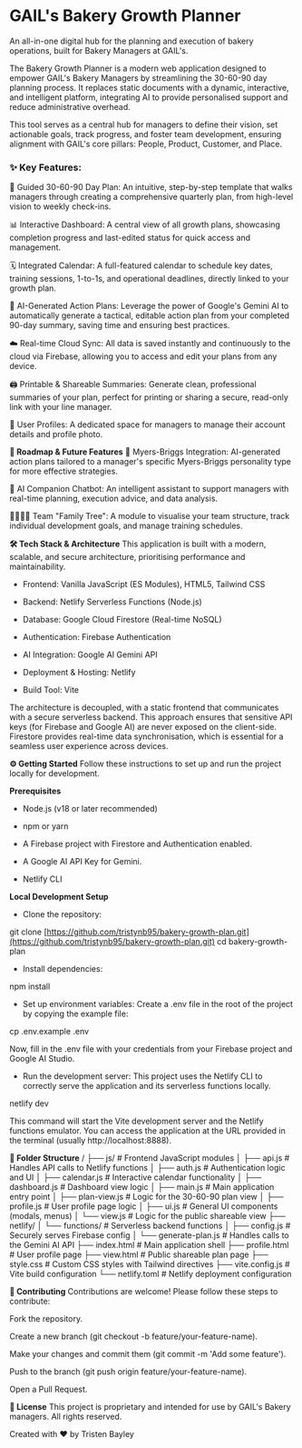 <h1>GAIL's Bakery Growth Planner</h1>

An all-in-one digital hub for the planning and execution of bakery operations, built for Bakery Managers at GAIL's.

The Bakery Growth Planner is a modern web application designed to empower GAIL's Bakery Managers by streamlining the 30-60-90 day planning process. It replaces static documents with a dynamic, interactive, and intelligent platform, integrating AI to provide personalised support and reduce administrative overhead.

This tool serves as a central hub for managers to define their vision, set actionable goals, track progress, and foster team development, ensuring alignment with GAIL's core pillars: People, Product, Customer, and Place.


<h3>✨ Key Features:</h3>

📝 Guided 30-60-90 Day Plan: An intuitive, step-by-step template that walks managers through creating a comprehensive quarterly plan, from high-level vision to weekly check-ins.

📊 Interactive Dashboard: A central view of all growth plans, showcasing completion progress and last-edited status for quick access and management.

🗓️ Integrated Calendar: A full-featured calendar to schedule key dates, training sessions, 1-to-1s, and operational deadlines, directly linked to your growth plan.

🤖 AI-Generated Action Plans: Leverage the power of Google's Gemini AI to automatically generate a tactical, editable action plan from your completed 90-day summary, saving time and ensuring best practices.

☁️ Real-time Cloud Sync: All data is saved instantly and continuously to the cloud via Firebase, allowing you to access and edit your plans from any device.

🖨️ Printable & Shareable Summaries: Generate clean, professional summaries of your plan, perfect for printing or sharing a secure, read-only link with your line manager.

👤 User Profiles: A dedicated space for managers to manage their account details and profile photo.


**🚀 Roadmap & Future Features**
🧠 Myers-Briggs Integration: AI-generated action plans tailored to a manager's specific Myers-Briggs personality type for more effective strategies.

💬 AI Companion Chatbot: An intelligent assistant to support managers with real-time planning, execution advice, and data analysis.

👨‍👩‍👧‍👦 Team "Family Tree": A module to visualise your team structure, track individual development goals, and manage training schedules.


**🛠️ Tech Stack & Architecture**
This application is built with a modern, scalable, and secure architecture, prioritising performance and maintainability.

- Frontend: Vanilla JavaScript (ES Modules), HTML5, Tailwind CSS

- Backend: Netlify Serverless Functions (Node.js)

- Database: Google Cloud Firestore (Real-time NoSQL)

- Authentication: Firebase Authentication

- AI Integration: Google AI Gemini API

- Deployment & Hosting: Netlify

- Build Tool: Vite

The architecture is decoupled, with a static frontend that communicates with a secure serverless backend. This approach ensures that sensitive API keys (for Firebase and Google AI) are never exposed on the client-side. Firestore provides real-time data synchronisation, which is essential for a seamless user experience across devices.


**⚙️ Getting Started**
Follow these instructions to set up and run the project locally for development.

**Prerequisites**
- Node.js (v18 or later recommended)

- npm or yarn

- A Firebase project with Firestore and Authentication enabled.

- A Google AI API Key for Gemini.

- Netlify CLI

**Local Development Setup**
- Clone the repository:

git clone [https://github.com/tristynb95/bakery-growth-plan.git](https://github.com/tristynb95/bakery-growth-plan.git)
cd bakery-growth-plan

- Install dependencies:

npm install

- Set up environment variables:
Create a .env file in the root of the project by copying the example file:

cp .env.example .env

Now, fill in the .env file with your credentials from your Firebase project and Google AI Studio.

- Run the development server:
This project uses the Netlify CLI to correctly serve the application and its serverless functions locally.

netlify dev

This command will start the Vite development server and the Netlify functions emulator. You can access the application at the URL provided in the terminal (usually http://localhost:8888).


**📁 Folder Structure**
/
├── js/                  # Frontend JavaScript modules
│   ├── api.js           # Handles API calls to Netlify functions
│   ├── auth.js          # Authentication logic and UI
│   ├── calendar.js      # Interactive calendar functionality
│   ├── dashboard.js     # Dashboard view logic
│   ├── main.js          # Main application entry point
│   ├── plan-view.js     # Logic for the 30-60-90 plan view
│   ├── profile.js       # User profile page logic
│   ├── ui.js            # General UI components (modals, menus)
│   └── view.js          # Logic for the public shareable view
├── netlify/
│   └── functions/       # Serverless backend functions
│       ├── config.js    # Securely serves Firebase config
│       └── generate-plan.js # Handles calls to the Gemini AI API
├── index.html           # Main application shell
├── profile.html         # User profile page
├── view.html            # Public shareable plan page
├── style.css            # Custom CSS styles with Tailwind directives
├── vite.config.js       # Vite build configuration
└── netlify.toml         # Netlify deployment configuration


**🤝 Contributing**
Contributions are welcome! Please follow these steps to contribute:

Fork the repository.

Create a new branch (git checkout -b feature/your-feature-name).

Make your changes and commit them (git commit -m 'Add some feature').

Push to the branch (git push origin feature/your-feature-name).

Open a Pull Request.


**📄 License**
This project is proprietary and intended for use by GAIL's Bakery managers. All rights reserved.


Created with ❤️ by Tristen Bayley
